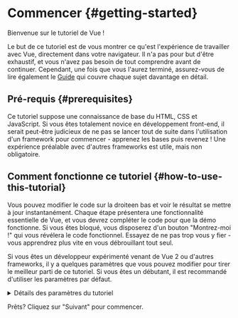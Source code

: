 # Commencer {#getting-started}

Bienvenue sur le tutoriel de Vue !

Le but de ce tutoriel est de vous montrer ce qu'est l'expérience de travailler avec Vue, directement dans votre navigateur. Il n'a pas pour but d'être exhaustif, et vous n'avez pas besoin de tout comprendre avant de continuer. Cependant, une fois que vous l'aurez terminé, assurez-vous de lire également le <a target="_blank" href="/guide/introduction.html">Guide</a> qui couvre chaque sujet davantage en détail.

## Pré-requis {#prerequisites}

Ce tutoriel suppose une connaissance de base du HTML, CSS et JavaScript. Si vous êtes totalement novice en développement front-end, il serait peut-être judicieux de ne pas se lancer tout de suite dans l'utilisation d'un framework pour commencer - apprenez les bases puis revenez ! Une expérience préalable avec d'autres frameworks est utile, mais non obligatoire.

## Comment fonctionne ce tutoriel {#how-to-use-this-tutorial}

Vous pouvez modifier le code <span class="wide">sur la droite</span><span class="narrow">en bas</span> et voir le résultat se mettre à jour instantanément. Chaque étape présentera une fonctionnalité essentielle de Vue, et vous devrez compléter le code pour que la démo fonctionne. Si vous êtes bloqué, vous disposerez d'un bouton "Montrez-moi !" qui vous révélera le code fonctionnel. Essayez de ne pas trop vous y fier - vous apprendrez plus vite en vous débrouillant tout seul.

Si vous êtes un développeur expérimenté venant de Vue 2 ou d'autres frameworks, il y a quelques paramètres que vous pouvez modifier pour tirer le meilleur parti de ce tutoriel. Si vous êtes un débutant, il est recommandé d'utiliser les paramètres par défaut.

<details>
<summary>Détails des paramètres du tutoriel</summary>

- Vue offre deux styles différents d'API: Options API et Composition API. Ce tutoriel est fait de sorte à fonctioner avec les deux variantes - vous pouvez chosir votre style préferé en utilisant le switch **Préférence d'API** situé en haut de page. <a target="_blank" href="/guide/introduction.html#api-styles">En savoir plus sur les styles d'API</a>.

- Vous pouvez également passer du mode SFC au mode HTML. Le premier affichera des exemples de code dans le format <a target="_blank" href="/guide/introduction.html#single-file-components">monofichier (SFC)</a>, qui est celui utilisé par la plupart des dévelopeurs quand il s'agit de Vue avec des outils de build.

<div class="html">

:::tip
If you're about to use HTML-mode without a build step in your own applications, make sure you either change imports to:

```js
import { ... } from 'vue/dist/vue.esm-bundler.js'
```

inside your scripts or configure your build tool to resolve `vue` accordingly. Sample config for [Vite](https://vitejs.dev/):

```js
// vite.config.js
export default {
  resolve: {
    alias: {
      vue: 'vue/dist/vue.esm-bundler.js'
    }
  }
}
```

See the respective [section in Tooling guide](/guide/scaling-up/tooling.html#note-on-in-browser-template-compilation) for more information.
:::

</div>

</details>

Prêts? Cliquez sur "Suivant" pour commencer.
